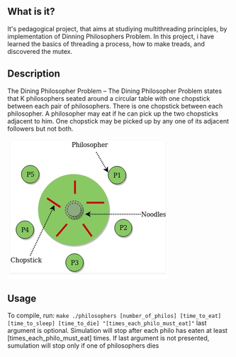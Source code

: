   What is it?
  -----------
  
  It's pedagogical project, that aims at studiying multithreading principles, by implementation of Dinning Philosophers Problem.
  In this project, i have learned the basics of threading a process, how to make treads, and discovered the mutex.
  
  Description
  -----------
  The Dining Philosopher Problem – The Dining Philosopher Problem states that K philosophers seated around a circular table with one chopstick
  between each pair of philosophers. There is one chopstick between each philosopher. A philosopher may eat if he can pick up
  the two chopsticks adjacent to him. One chopstick may be picked up by any one of its adjacent followers but not both. 
 
  ![alt text](https://github.com/outoftalentxD/philosophers/blob/master/srcs/readmeFiles/DinningProblem.jpg?raw=true)

  
  Usage
  -----------
  
  To compile, run:
    ```
    make
    ./philosophers [number_of_philos] [time_to_eat] [time_to_sleep] [time_to_die] "[times_each_philo_must_eat]"
    ```
    last argument is optional. Simulation will stop after each philo has eaten at least [times_each_philo_must_eat] times.
    If last argument is not presented, sumulation will stop only if one of philosophers dies
  
  
